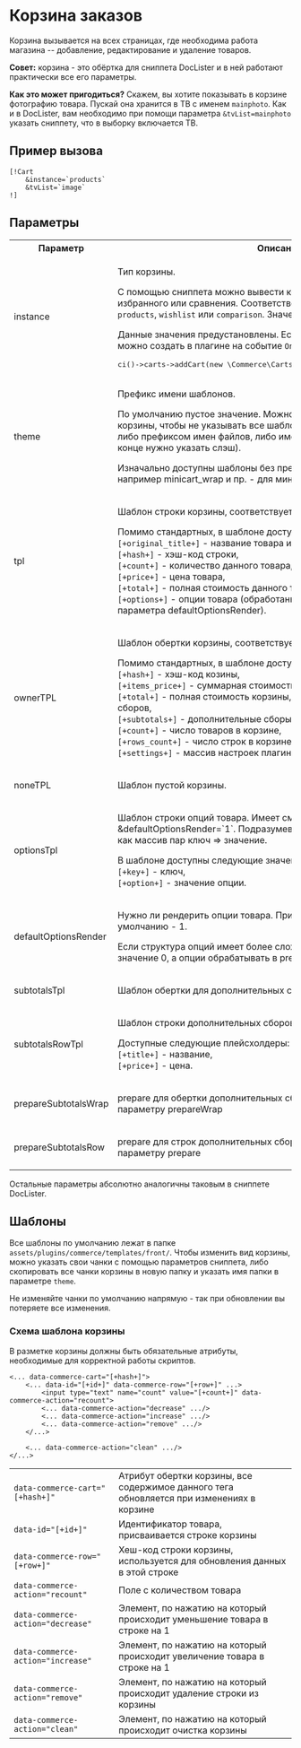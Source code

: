 # Корзина заказов #

Корзина вызывается на всех страницах, где необходима работа магазина -- добавление, редактирование и удаление товаров.

**Совет:** корзина - это обёртка для сниппета DocLister и в ней работают практически все его параметры.

**Как это может пригодиться?**
Скажем, вы хотите показывать в корзине фотографию товара. Пускай она хранится в ТВ с именем `mainphoto`. Как и в DocLister, вам необходимо при помощи параметра `&tvList=mainphoto` указать сниппету, что в выборку включается ТВ.

## Пример вызова ##

```
[!Cart
    &instance=`products`
    &tvList=`image`
!]
```
## Параметры ##

<table>
	<tr>
		<th>Параметр</th>
		<th>Описание</th>
	</tr><tr>
		<td>instance</td>
		<td>
			<p>Тип корзины.</p>
			<p>С помощью сниппета можно вывести корзину с товарами, либо списки избранного или сравнения. Соответственно, значение может быть <code>products</code>, <code>wishlist</code> или <code>comparison</code>. Значение по умолчанию - <code>products</code></p>
			<p>Данные значения предустановлены. Если нужны другие списки, их можно создать в плагине на событие <code>OnInitializeCommerce</code>:</p>
			<pre>ci()->carts->addCart(new \Commerce\Carts\ProductsList($modx, 'listname'));</pre>
		</td>
	</tr><tr>
		<td>theme</td>
		<td>
			<p>Префикс имени шаблонов.</p>
			<p>По умолчанию пустое значение. Можно использовать для темизации корзины, чтобы не указывать все шаблоны по отдельности. Может быть либо префиксом имен файлов, либо именем вложенной папки (тогда в конце нужно указать слэш).</p>
			<p>Изначально доступны шаблоны без префикса и с префиксом "mini", например minicart_wrap и пр. - для миникорзины.</p></td>
	</tr><tr>
		<td>tpl</td>
		<td><p>Шаблон строки корзины, соответствует такому же параметру DocLister</p><p>Помимо стандартных, в шаблоне доступны следующие плейсхолдеры:<br><code>[+original_title+]</code> - название товара из таблицы site_content,<br><code>[+hash+]</code> - хэш-код строки,<br><code>[+count+]</code> - количество данного товара,<br><code>[+price+]</code> - цена товара,<br><code>[+total+]</code> - полная стоимость данного товара,<br><code>[+options+]</code> - опции товара (обработанные или нет, зависит от параметра defaultOptionsRender).</p></td>
	</tr><tr>
		<td>ownerTPL</td>
		<td><p>Шаблон обертки корзины, соответствует такому же параметру DocLister</p><p>Помимо стандартных, в шаблоне доступны следующие плейсхолдеры:<br><code>[+hash+]</code> - хэш-код козины,<br><code>[+items_price+]</code> - суммарная стоимость товаров,<br><code>[+total+]</code> - полная стоимость корзины, с учетом дополнительных сборов,<br><code>[+subtotals+]</code> - дополнительные сборы,<br><code>[+count+]</code> - число товаров в корзине,<br><code>[+rows_count+]</code> - число строк в корзине,<br><code>[+settings+]</code> - массив настроек плагина Commerce.</p></td>
	</tr><tr>
		<td>noneTPL</td>
		<td><p>Шаблон пустой корзины.</p></td>
	</tr><tr>
		<td>optionsTpl</td>
		<td><p>Шаблон строки опций товара. Имеет смысл только при &defaultOptionsRender=`1`. Подразумевается, что опции товара заданы как массив пар ключ => значение.</p><p>В шаблоне доступны следующие значения:<br><code>[+key+]</code> - ключ,<br><code>[+option+]</code> - значение опции.</p></td>
	</tr><tr>
		<td>defaultOptionsRender</td>
		<td><p>Нужно ли рендерить опции товара. Принимает значения 0 или 1, по умолчанию - 1.</p><p>Если структура опций имеет более сложный формат, можно поставить значение 0, а опции обрабатывать в prepare.</p></td>
	</tr><tr>
		<td>subtotalsTpl</td>
		<td><p>Шаблон обертки для дополнительных сборов.</p></td>
	</tr><tr>
		<td>subtotalsRowTpl</td>
		<td><p>Шаблон строки дополнительных сборов.</p><p>Доступные следующие плейсхолдеры:<br><code>[+title+]</code> - название,<br><code>[+price+]</code> - цена.</p></td>
	</tr><tr>
		<td>prepareSubtotalsWrap</td>
		<td><p>prepare для обертки дополнительных сборов, действие аналогично параметру prepareWrap</p></td>
	</tr><tr>
		<td>prepareSubtotalsRow</td>
		<td><p>prepare для строк дополнительных сборов, действие аналогично параметру prepare</p></td>
	</tr>
</table>

Остальные параметры абсолютно аналогичны таковым в сниппете DocLister.

## Шаблоны ##
Все шаблоны по умолчанию лежат в папке `assets/plugins/commerce/templates/front/`. Чтобы изменить вид корзины, можно указать свои чанки с помощью параметров сниппета, либо скопировать все чанки корзины в новую папку и указать имя папки в параметре `theme`.

Не изменяйте чанки по умолчанию напрямую - так при обновлении вы потеряете все изменения.

### Схема шаблона корзины ###

В разметке корзины должны быть обязательные атрибуты, необходимые для корректной работы скриптов.

```
<... data-commerce-cart="[+hash+]">
	<... data-id="[+id+]" data-commerce-row="[+row+]" ...>
		<input type="text" name="count" value="[+count+]" data-commerce-action="recount">
		<... data-commerce-action="decrease" .../>
		<... data-commerce-action="increase" .../>
		<... data-commerce-action="remove" .../>
	</...>
	
	<... data-commerce-action="clean" .../>
</...>      
```

<table width="100%">
	<tr><td><code>data-commerce-cart="[+hash+]"</code></td><td>Атрибут обертки корзины, все содержимое данного тега обновляется при изменениях в корзине</td></tr>
	<tr><td><code>data-id="[+id+]"</code></td><td>Идентификатор товара, присваивается строке корзины</td></tr>
	<tr><td><code>data-commerce-row="[+row+]"</code></td><td>Хеш-код строки корзины, используется для обновления данных в этой строке</td></tr>
	<tr><td><code>data-commerce-action="recount"</code></td><td>Поле с количеством товара</td></tr>
	<tr><td><code>data-commerce-action="decrease"</code></td><td>Элемент, по нажатию на который происходит уменьшение товара в строке на 1</td></tr>
	<tr><td><code>data-commerce-action="increase"</code></td><td>Элемент, по нажатию на который происходит увеличение товара в строке на 1</td></tr>
	<tr><td><code>data-commerce-action="remove"</code></td><td>Элемент, по нажатию на который происходит удаление строки из корзины</td></tr>
	<tr><td><code>data-commerce-action="clean"</code></td><td>Элемент, по нажатию на который происходит очистка корзины</td></tr>
</table>
